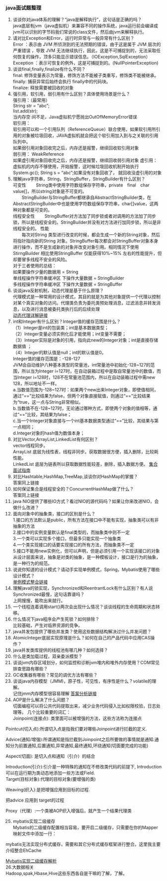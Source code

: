 ### </center> java面试题整理 </center>


1. 谈谈你对java体系的理解？“java是解释执行”，这句话是正确的吗？  
java底层有jvm（java虚拟机）来兼容不同的操作系统，java运行前会编译成jvm可以识别的字节码我们常说的class文件，然后由jvm来解释执行。
2. 请对比Exception和Error，运行时异常与一般异常有什么区别？  
Error ：表示由 JVM 所侦测到的无法预期的错误，由于这是属于 JVM 层次的严重错误 ，导致 JVM 无法继续执行，因此，这是不可捕捉到的，无法采取任何恢复的操作，顶多只能显示错误信息。（IOException,SqlException）  
Exception ：表示可恢复的例外，这是可捕捉到的。(NullPointerException)
3. 谈谈final,finally,finalize有什么不同？  
final: 修饰变量表示为常量，修饰方法不能被子类重写，修饰类不能被继承。  
finally: 捕获异常后始终会执行 finally中的代码块。  
finalize: 释放需要被回收的对象
4. 强引用，软引用，弱引用有什么区别？具体使用场景是什么？  
强引用：（最常用）  
String str = “abc”;   
list.add(str);   
当内存空 间不足，Java虚拟机宁愿抛出OutOfMemoryError错误    
软引用：   
软引用可以和一个引用队列（ReferenceQueue）联合使用，如果软引用所引用的对象被垃圾回收，JAVA虚拟机就会把这个软引用加入到与之关联的引用队列中。   
如果弱引用对象回收完之后，内存还是报警，继续回收软引用对象   
弱引用：   WeakReference  
如果虚引用对象回收完之后，内存还是报警，继续回收弱引用对象 
虚引用：   
虚拟机的内存不够使用，开始报警，这时候垃圾回收机制开始执行System.gc(); String s = “abc”;如果没有对象回收了， 就回收没虚引用的对象
5. 理解java字符串，String，StringBuffer，StringBuilder有什么区别？  
可变性
  String类中使用字符数组保存字符串，private final char value[]，所以string对象是不可变的。  
  StringBuilder与StringBuffer都继承自AbstractStringBuilder类，在AbstractStringBuilder中也是使用字符数组保存字符串，char[]value，这两种对象都是可变的。  
线程安全性
  StringBuffer对方法加了同步锁或者对调用的方法加了同步锁，所以是线程安全的。StringBuilder并没有对方法进行加同步锁，所以是非线程安全的。
性能  
  每次对String 类型进行改变的时候，都会生成一个新的String对象，然后将指针指向新的String 对象。StringBuffer每次都会对StringBuffer对象本身进行操作，而不是生成新的对象并改变对象引用。相同情况下使用StirngBuilder 相比使用StringBuffer 仅能获得10%~15% 左右的性能提升，但却要冒多线程不安全的风险。  
对于三者使用的总结：  
如果要操作少量的数据用 = String  
单线程操作字符串缓冲区 下操作大量数据 = StringBuilder  
多线程操作字符串缓冲区 下操作大量数据 = StringBuffer  
6. 谈谈java反射机制，动态代理是基于什么原理？  
代理模式是一种常用的设计模式，其目的就是为其他对象提供一个代理以控制对某个真实对象的访问。代理类负责为委托类预处理消息，过滤消息并转发消息，以及进行消息被委托类执行后的后续处理  
[动态代理详解链接](https://blog.csdn.net/scplove/article/details/52451899)
7. int和Integer有什么区别？Integer值的缓存范围是什么？  
（1）Integer是int的包装类；int是基本数据类型；   
（2）Integer变量必须实例化后才能使用；int变量不需要；   
（3）Integer实际是对象的引用，指向此new的Integer对象；int是直接存储数据值 ；   
（4）Integer的默认值是null；int的默认值是0。    
Integer值的缓存范围是：-128-127  
JVM会自动维护八种基本类型的常量池，int常量池中初始化-128~127的范围，所以当为Integer i=127时，在自动装箱过程中是取自常量池中的数值，而当Integer i=128时，128不在常量池范围内，所以在自动装箱过程中需new 128，所以地址不一样。    
a.当数值范围为-128~127时：如果两个new出来Integer对象，即使值相同，通过“==”比较结果为false，但两个对象直接赋值，则通过“==”比较结果为“true，这一点与String非常相似。  
b.当数值不在-128~127时，无论通过哪种方式，即使两个对象的值相等，通过“==”比较，其结果为false；  
c.当一个Integer对象直接与一个int基本数据类型通过“==”比较，其结果与第一点相同；  
d.Integer对象的hash值为数值本身；  
8. 对比Vector,ArrayList,LinkedList有何区别？  
vector线程同步。  
ArrayList 底层为线性表，线程非同步。获取数据很方便，插入删除，比较耗性能。  
LinkedList 底层为链表所以获取数据性能较差，删除，插入数据方便。
[集合面试指南](https://juejin.im/post/5a99544ef265da23a334ab6c)  
9. 对比Hashtable,HashMap,TreeMap,谈谈你对HashMap的掌握？  
答案同上链接  
10. 如何保证集合是线程安全的？ConcurrentHashMap做了什么？  
答案同上链接  
11. java NIO提供了哪些IO方式？看过NIO的源代码吗？如果让你来改进NIO，会做什么改进？
12. 面向对象中的抽象类，接口的区别是什么？    
1.接口的方法默认是public，所有方法在接口中不能有实现，抽象类可以有非抽象的方法  
2.接口中的实例变量默认是final类型的，而抽象类中则不一定  
3.一个类可以实现多个接口，但最多只能实现一个抽象类  
4.一个类实现接口的话要实现接口的所有方法，而抽象类不一定  
5.接口不能用new实例化，但可以声明，但是必须引用一个实现该接口的对象  
从设计层面来说，抽象是对类的抽象，是一种模板设计，接口是行为的抽象，是一种行为的规范。
13. 说说你知道的设计模式？请动手实现单例模式，Spring，Mybatis使用了哪些设计模式？  
[单例模式整合链接](https://mp.weixin.qq.com/s/f-sJIZHr7JUa31gKTllSFQ)
14. 理解java的锁实现，Synchronized和ReentrantLock有什么区别？有人说Synchronized最慢，这句话靠谱吗？  
上网搜搜，能吹出来就行。
15. 一个线程连着调用start()两次会出现什么情况？谈谈线程的生命周期和状态转移。
16. 什么情况下java程序会产生死锁？如何排除？  
比较基础，产生对临界资源的竞争。   
17. java并发包提供了哪些并发类？使用这些数据结构解决过什么并发问题？
18. AtomicInteger底层实现原理是什么？如何在自己的产品代码中应用CAS操作？
19. java并发类库提供的线程池有哪几种？如何选择？  
20. 什么是类加载过程，双亲委派模型？
21. 谈谈jvm内存区域划分，如何监控和诊断jvm堆内和堆外内存使用？COM常见排查思路有哪些？
22. GC收集器有哪些？常见的调优方法有哪些？
23. 谈谈java内存模型（JMM)，原子性，可见性，有序性是什么？volatile的理解。  
记住jmm内存模型很容易理解
[答案分析链接](http://note.youdao.com/noteshare?id=8832a0433d1908f9e08cc93f6f1bb5bf)
24. AOP是什么解决了什么问题？  
切面编程可以将公共代码提取出来，减少业务代码侵入比如权限校验，日志处理等。
几个比较重要的词汇：  
Joinpoint(连接点): 类里面可以被增强的方法，这些方法称为连接点

Pointcut(切入点):所谓切入点是指我们要对哪些Joinpoint进行拦截的定义.

Advice(通知/增强):所谓通知是指拦截到Joinpoint之后所要做的事情就是通知.通知分为前置通知,后置通知,异常通知,最终通知,环绕通知(切面要完成的功能)

Aspect(切面): 是切入点和通知（引介）的结合

Introduction(引介):引介是一种特殊的通知在不修改类代码的前提下, Introduction可以在运行期为类动态地添加一些方法或Field.  
Target(目标对象):代理的目标对象(要增强的类)

Weaving(织入):是把增强应用到目标的过程.

把advice 应用到 target的过程

Proxy（代理）:一个类被AOP织入增强后，就产生一个结果代理类

25. mybatis实现二级缓存  
Mybatis的二级缓存配置相当容易，要开启二级缓存，只需要在你的Mapper
映射文件中添加一行：  
<cache />   
mybatis无法实现分布式缓存，需要和其它分布式缓存框架进行整合。这里我主要介绍整合EhCache  

[Mybatis实现二级缓存解析](https://blog.csdn.net/qq_19816777/article/details/61662761)    
26.大数据相关  
Hadoop,spak,Hbase,Hive这些东西各自是干嘛的了解，了解。